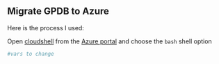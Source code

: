 ## Migrate GPDB to Azure

Here is the process I used:

Open [cloudshell](shell.azure.com) from the [Azure portal](portal.azure.com) and choose the `bash` shell option

```bash
#vars to change


```